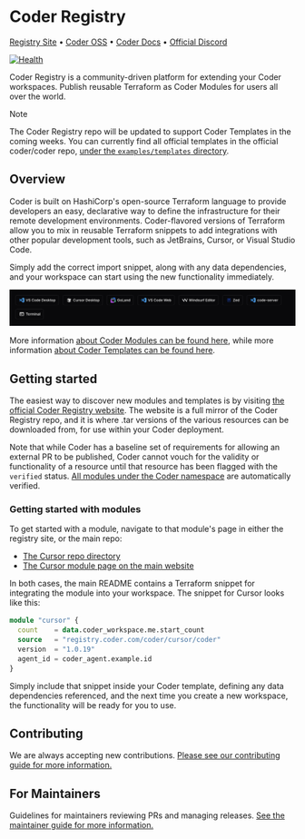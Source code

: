 # Coder Registry

[Registry Site](https://registry.coder.com) • [Coder OSS](https://github.com/coder/coder) • [Coder Docs](https://www.coder.com/docs) • [Official Discord](https://discord.gg/coder)

[![Health](https://github.com/coder/registry/actions/workflows/check_registry_site_health.yaml/badge.svg)](https://github.com/coder/registry/actions/workflows/check_registry_site_health.yaml)

Coder Registry is a community-driven platform for extending your Coder workspaces. Publish reusable Terraform as Coder Modules for users all over the world.

> [!NOTE]
> The Coder Registry repo will be updated to support Coder Templates in the coming weeks. You can currently find all official templates in the official coder/coder repo, [under the `examples/templates` directory](https://github.com/coder/coder/tree/main/examples/templates).

## Overview

Coder is built on HashiCorp's open-source Terraform language to provide developers an easy, declarative way to define the infrastructure for their remote development environments. Coder-flavored versions of Terraform allow you to mix in reusable Terraform snippets to add integrations with other popular development tools, such as JetBrains, Cursor, or Visual Studio Code.

Simply add the correct import snippet, along with any data dependencies, and your workspace can start using the new functionality immediately.

![Coder Agent Bar](./images/coder-agent-bar.png)

More information [about Coder Modules can be found here](https://coder.com/docs/admin/templates/extending-templates/modules), while more information [about Coder Templates can be found here](https://coder.com/docs/admin/templates/creating-templates).

## Getting started

The easiest way to discover new modules and templates is by visiting [the official Coder Registry website](https://registry.coder.com/). The website is a full mirror of the Coder Registry repo, and it is where .tar versions of the various resources can be downloaded from, for use within your Coder deployment.

Note that while Coder has a baseline set of requirements for allowing an external PR to be published, Coder cannot vouch for the validity or functionality of a resource until that resource has been flagged with the `verified` status. [All modules under the Coder namespace](https://github.com/coder/registry/tree/main/registry/coder) are automatically verified.

### Getting started with modules

To get started with a module, navigate to that module's page in either the registry site, or the main repo:

- [The Cursor repo directory](https://github.com/coder/registry/tree/main/registry/coder/modules/cursor)
- [The Cursor module page on the main website](https://registry.coder.com/modules/cursor)

In both cases, the main README contains a Terraform snippet for integrating the module into your workspace. The snippet for Cursor looks like this:

```tf
module "cursor" {
  count    = data.coder_workspace.me.start_count
  source   = "registry.coder.com/coder/cursor/coder"
  version  = "1.0.19"
  agent_id = coder_agent.example.id
}
```

Simply include that snippet inside your Coder template, defining any data dependencies referenced, and the next time you create a new workspace, the functionality will be ready for you to use.

## Contributing

We are always accepting new contributions. [Please see our contributing guide for more information.](./CONTRIBUTING.md)

## For Maintainers

Guidelines for maintainers reviewing PRs and managing releases. [See the maintainer guide for more information.](./MAINTAINER.md)
